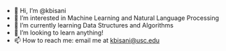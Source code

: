 - 👋 Hi, I’m @kbisani
- 👀 I’m interested in Machine Learning and Natural Language Processing
- 🌱 I’m currently learning Data Structures and Algorithms
- 💞️ I’m looking to learn anything!
- 📫 How to reach me: email me at kbisani@usc.edu

<!---
kbisani/kbisani is a ✨ special ✨ repository because its `README.md` (this file) appears on your GitHub profile.
You can click the Preview link to take a look at your changes.
--->
